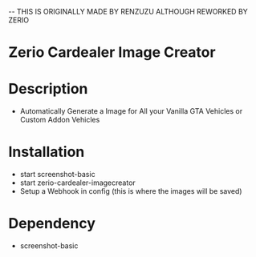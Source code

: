 -- THIS IS ORIGINALLY MADE BY RENZUZU ALTHOUGH REWORKED BY ZERIO
# Zerio Cardealer Image Creator

# Description
- Automatically Generate a Image for All your Vanilla GTA Vehicles or Custom Addon Vehicles

# Installation
- start screenshot-basic
- start zerio-cardealer-imagecreator
- Setup a Webhook in config (this is where the images will be saved)

# Dependency
- screenshot-basic
